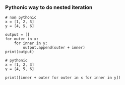 ### Pythonic way to do nested iteration
```
# non pythonic
x = [1, 2, 3]
y = [4, 5, 6]

output = []
for outer in x:
    for inner in y:
        output.append(outer + inner)
print(output)

```

```
# pythonic
x = [1, 2, 3]
y = [4, 5, 6]

print([inner + outer for outer in x for inner in y])

```